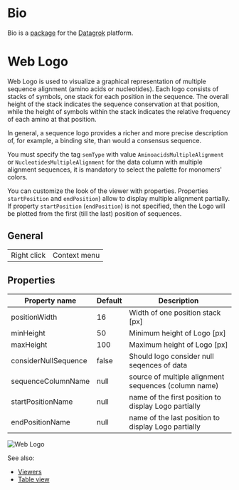 # Bio

Bio is a [package](https://datagrok.ai/help/develop/develop#packages) for the [Datagrok](https://datagrok.ai) platform.

# Web Logo

Web Logo is used to visualize a graphical representation of multiple sequence alignment (amino acids or
nucleotides). Each logo consists of stacks of symbols, one stack for each position in the sequence.
The overall height of the stack indicates the sequence conservation at that position,
while the height of symbols within the stack indicates the relative frequency of each amino at that position.

In general, a sequence logo provides a richer and more precise description of, for example, a binding site,
than would a consensus sequence.

You must specify the tag ```semType``` with value ```AminoacidsMultipleAlignment``` or
```NucleotidesMultipleAlignment``` for the data column with multiple alignment sequences, it is mandatory to
select the palette for monomers' colors.

You can customize the look of the viewer with properties. Properties ```startPosition``` and ```endPosition```)
allow to display multiple alignment partially. If property  ```startPosition``` (```endPosition```)
is not specified, then the Logo will be plotted from the first (till the last) position of sequences.

## General

|             |              |
|-------------|--------------|
| Right click | Context menu |

## Properties

| Property name        | Default | Description                                          |
|----------------------|---------|------------------------------------------------------|
| positionWidth        | 16      | Width of one position stack [px]                     |
| minHeight            | 50      | Minimum height of Logo [px]                          |
| maxHeight            | 100     | Maximum height of Logo [px]                          |
| considerNullSequence | false   | Should logo consider null seqences of data           |
| sequenceColumnName   | null    | source of multiple alignment sequences (column name) |
| startPositionName    | null    | name of the first position to display Logo partially |
| endPositionName      | null    | name of the last position to display Logo partially  |

![Web Logo](./web-logo-properties.gif "Web Logo")

See also:

* [Viewers](../viewers.md)
* [Table view](../../datagrok/table-view.md)